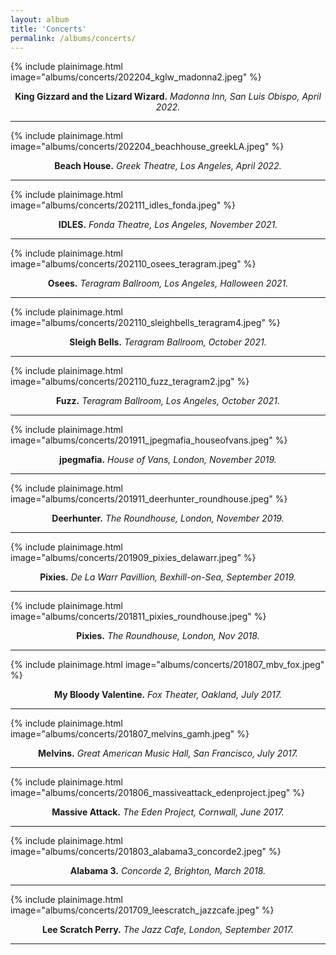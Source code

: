 ```yaml
---
layout: album
title: 'Concerts'
permalink: /albums/concerts/
---
```

{% include plainimage.html image="albums/concerts/202204_kglw_madonna2.jpeg" %}
<p style = "text-align: center;">
    <b>King Gizzard and the Lizard Wizard.</b> <i>Madonna Inn, San Luis Obispo, April 2022.</i>
</p>

---
{% include plainimage.html image="albums/concerts/202204_beachhouse_greekLA.jpeg" %}
<p style = "text-align: center;">
    <b>Beach House.</b> <i>Greek Theatre, Los Angeles, April 2022.</i>
</p>

---
{% include plainimage.html image="albums/concerts/202111_idles_fonda.jpeg" %}
<p style = "text-align: center;">
    <b>IDLES.</b> <i>Fonda Theatre, Los Angeles, November 2021.</i>
</p>

---
{% include plainimage.html image="albums/concerts/202110_osees_teragram.jpeg" %}
<p style = "text-align: center;">
    <b>Osees.</b> <i>Teragram Ballroom, Los Angeles, Halloween 2021.</i>
</p>

---
{% include plainimage.html image="albums/concerts/202110_sleighbells_teragram4.jpeg" %}
<p style = "text-align: center;">
    <b>Sleigh Bells.</b> <i>Teragram Ballroom, October 2021.</i>
</p>

---
{% include plainimage.html image="albums/concerts/202110_fuzz_teragram2.jpg" %}
<p style = "text-align: center;">
    <b>Fuzz.</b> <i>Teragram Ballroom, Los Angeles, October 2021.</i>
</p>

---
{% include plainimage.html image="albums/concerts/201911_jpegmafia_houseofvans.jpeg" %}
<p style = "text-align: center;">
    <b>jpegmafia.</b> <i>House of Vans, London, November 2019.</i>
</p>

---
{% include plainimage.html image="albums/concerts/201911_deerhunter_roundhouse.jpeg" %}
<p style = "text-align: center;">
    <b>Deerhunter.</b> <i>The Roundhouse, London, November 2019.</i>
</p>

---
{% include plainimage.html image="albums/concerts/201909_pixies_delawarr.jpeg" %}
<p style = "text-align: center;">
    <b>Pixies.</b> <i>De La Warr Pavillion, Bexhill-on-Sea, September 2019.</i>
</p>

---
{% include plainimage.html image="albums/concerts/201811_pixies_roundhouse.jpeg" %}
<p style = "text-align: center;">
    <b>Pixies.</b> <i>The Roundhouse, London, Nov 2018.</i>
</p>

---
{% include plainimage.html image="albums/concerts/201807_mbv_fox.jpeg" %}
<p style = "text-align: center;">
    <b>My Bloody Valentine.</b> <i>Fox Theater, Oakland, July 2017.</i>
</p>

---
{% include plainimage.html image="albums/concerts/201807_melvins_gamh.jpeg" %}
<p style = "text-align: center;">
    <b>Melvins.</b> <i>Great American Music Hall, San Francisco, July 2017.</i>
</p>

---
{% include plainimage.html image="albums/concerts/201806_massiveattack_edenproject.jpeg" %}
<p style = "text-align: center;">
    <b>Massive Attack.</b> <i>The Eden Project, Cornwall, June 2017.</i>
</p>

---
{% include plainimage.html image="albums/concerts/201803_alabama3_concorde2.jpeg" %}
<p style = "text-align: center;">
    <b>Alabama 3.</b> <i>Concorde 2, Brighton, March 2018.</i>
</p>

---
{% include plainimage.html image="albums/concerts/201709_leescratch_jazzcafe.jpeg" %}
<p style = "text-align: center;">
    <b>Lee Scratch Perry.</b> <i>The Jazz Cafe, London, September 2017.</i>
</p>

---
